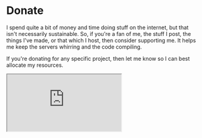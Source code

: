 <h1 id="section">Donate</h1>

<div>

I spend quite a bit of money and time doing stuff on the internet, but that isn't necessarily sustainable. So, if you're a fan of me, the stuff I post, the things I've made, or that which I host, then consider supporting me. It helps me keep the servers whirring and the code compiling.

If you're donating for any specific project, then let me know so I can best allocate my resources.

<iframe src="https://ko-fi.com/valence/?hidefeed=true&widget=true&embed=true&preview=true"></iframe>

</div>
